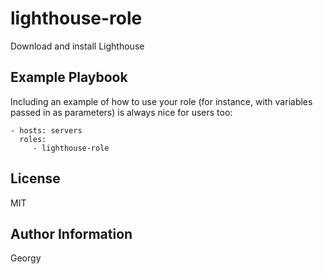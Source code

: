 lighthouse-role
=========

Download and install Lighthouse

Example Playbook
----------------

Including an example of how to use your role (for instance, with variables passed in as parameters) is always nice for users too:

    - hosts: servers
      roles:
         - lighthouse-role

License
-------

MIT

Author Information
------------------

Georgy
